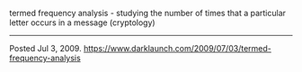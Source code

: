 termed frequency analysis - studying the number of times that a particular letter occurs in a message (cryptology)

---

Posted Jul 3, 2009.
https://www.darklaunch.com/2009/07/03/termed-frequency-analysis